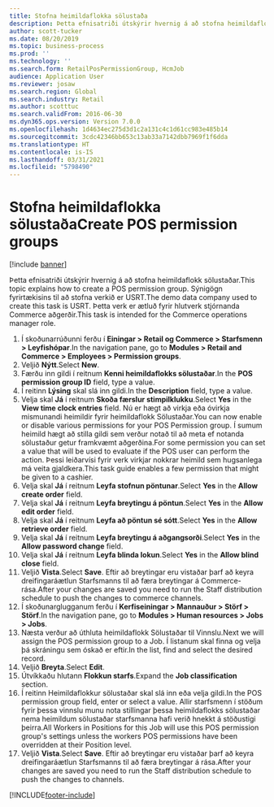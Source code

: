 ```yaml
---
title: Stofna heimildaflokka sölustaða
description: Þetta efnisatriði útskýrir hvernig á að stofna heimildaflokk sölustaðar.
author: scott-tucker
ms.date: 08/20/2019
ms.topic: business-process
ms.prod: ''
ms.technology: ''
ms.search.form: RetailPosPermissionGroup, HcmJob
audience: Application User
ms.reviewer: josaw
ms.search.region: Global
ms.search.industry: Retail
ms.author: scotttuc
ms.search.validFrom: 2016-06-30
ms.dyn365.ops.version: Version 7.0.0
ms.openlocfilehash: 1d4634ec275d3d1c2a131c4c1d61cc983e485b14
ms.sourcegitcommit: 3cdc42346bb653c13ab33a7142dbb7969f1f6dda
ms.translationtype: HT
ms.contentlocale: is-IS
ms.lasthandoff: 03/31/2021
ms.locfileid: "5798490"
---
```

# <a name="create-pos-permission-groups"></a><span data-ttu-id="b6dc8-103">Stofna heimildaflokka sölustaða</span><span class="sxs-lookup"><span data-stu-id="b6dc8-103">Create POS permission groups</span></span>

[!include [banner](../includes/banner.md)]

<span data-ttu-id="b6dc8-104">Þetta efnisatriði útskýrir hvernig á að stofna heimildaflokk sölustaðar.</span><span class="sxs-lookup"><span data-stu-id="b6dc8-104">This topic explains how to create a POS permission group.</span></span> <span data-ttu-id="b6dc8-105">Sýnigögn fyrirtækisins til að stofna verkið er USRT.</span><span class="sxs-lookup"><span data-stu-id="b6dc8-105">The demo data company used to create this task is USRT.</span></span> <span data-ttu-id="b6dc8-106">Þetta verk er ætluð fyrir hlutverk stjórnanda Commerce aðgerðir.</span><span class="sxs-lookup"><span data-stu-id="b6dc8-106">This task is intended for the Commerce operations manager role.</span></span>

1. <span data-ttu-id="b6dc8-107">Í skoðunarrúðunni ferðu í **Einingar > Retail og Commerce > Starfsmenn > Leyfishópar**.</span><span class="sxs-lookup"><span data-stu-id="b6dc8-107">In the navigation pane, go to **Modules > Retail and Commerce > Employees > Permission groups**.</span></span>
2. <span data-ttu-id="b6dc8-108">Veljið **Nýtt**.</span><span class="sxs-lookup"><span data-stu-id="b6dc8-108">Select **New**.</span></span>
3. <span data-ttu-id="b6dc8-109">Færðu inn gildi í reitnum **Kenni heimildaflokks sölustaðar**.</span><span class="sxs-lookup"><span data-stu-id="b6dc8-109">In the **POS permission group ID** field, type a value.</span></span>
4. <span data-ttu-id="b6dc8-110">Í reitinn **Lýsing** skal slá inn gildi.</span><span class="sxs-lookup"><span data-stu-id="b6dc8-110">In the **Description** field, type a value.</span></span>
5. <span data-ttu-id="b6dc8-111">Velja skal **Já** í reitnum **Skoða færslur stimpilklukku**.</span><span class="sxs-lookup"><span data-stu-id="b6dc8-111">Select **Yes** in the **View time clock entries** field.</span></span> <span data-ttu-id="b6dc8-112">Nú er hægt að virkja eða óvirkja mismunandi heimildir fyrir heimildaflokk Sölustaðar.</span><span class="sxs-lookup"><span data-stu-id="b6dc8-112">You can now enable or disable various permissions for your POS Permission group.</span></span> <span data-ttu-id="b6dc8-113">Í sumum heimild hægt að stilla gildi sem verður notað til að meta ef notanda sölustaður getur framkvæmt aðgerðina.</span><span class="sxs-lookup"><span data-stu-id="b6dc8-113">For some permission you can set a value that will be used to evaluate if the POS user can perform the action.</span></span> <span data-ttu-id="b6dc8-114">Þessi leiðarvísi fyrir verk virkjar nokkrar heimild sem hugsanlega má veita gjaldkera.</span><span class="sxs-lookup"><span data-stu-id="b6dc8-114">This task guide enables a few permission that might be given to a cashier.</span></span>  
6. <span data-ttu-id="b6dc8-115">Velja skal **Já** í reitnum **Leyfa stofnun pöntunar**.</span><span class="sxs-lookup"><span data-stu-id="b6dc8-115">Select **Yes** in the **Allow create order** field.</span></span>
7. <span data-ttu-id="b6dc8-116">Velja skal **Já** í reitnum **Leyfa breytingu á pöntun**.</span><span class="sxs-lookup"><span data-stu-id="b6dc8-116">Select **Yes** in the **Allow edit order** field.</span></span>
8. <span data-ttu-id="b6dc8-117">Velja skal **Já** í reitnum **Leyfa að pöntun sé sótt**.</span><span class="sxs-lookup"><span data-stu-id="b6dc8-117">Select **Yes** in the **Allow retrieve order** field.</span></span>
9. <span data-ttu-id="b6dc8-118">Velja skal **Já** í reitnum **Leyfa breytingu á aðgangsorði**.</span><span class="sxs-lookup"><span data-stu-id="b6dc8-118">Select **Yes** in the **Allow password change** field.</span></span>
10. <span data-ttu-id="b6dc8-119">Velja skal **Já** í reitnum **Leyfa blinda lokun**.</span><span class="sxs-lookup"><span data-stu-id="b6dc8-119">Select **Yes** in the **Allow blind close** field.</span></span>
11. <span data-ttu-id="b6dc8-120">Veljið **Vista**.</span><span class="sxs-lookup"><span data-stu-id="b6dc8-120">Select **Save**.</span></span> <span data-ttu-id="b6dc8-121">Eftir að breytingar eru vistaðar þarf að keyra dreifingaráætlun Starfsmanns til að færa breytingar á Commerce-rása.</span><span class="sxs-lookup"><span data-stu-id="b6dc8-121">After your changes are saved you need to run the Staff distribution schedule to push the changes to commerce channels.</span></span> 
12. <span data-ttu-id="b6dc8-122">Í skoðunarglugganum ferðu í **Kerfiseiningar > Mannauður > Störf > Störf**.</span><span class="sxs-lookup"><span data-stu-id="b6dc8-122">In the navigation pane, go to **Modules > Human resources > Jobs > Jobs**.</span></span>
13. <span data-ttu-id="b6dc8-123">Næsta verður að úthluta heimildaflokk Sölustaðar til Vinnslu.</span><span class="sxs-lookup"><span data-stu-id="b6dc8-123">Next we will assign the POS permission group to a Job.</span></span> <span data-ttu-id="b6dc8-124">Í listanum skal finna og velja þá skráningu sem óskað er eftir.</span><span class="sxs-lookup"><span data-stu-id="b6dc8-124">In the list, find and select the desired record.</span></span>
14. <span data-ttu-id="b6dc8-125">Veljið **Breyta**.</span><span class="sxs-lookup"><span data-stu-id="b6dc8-125">Select **Edit**.</span></span>
15. <span data-ttu-id="b6dc8-126">Útvíkkaðu hlutann **Flokkun starfs**.</span><span class="sxs-lookup"><span data-stu-id="b6dc8-126">Expand the **Job classification** section.</span></span>
16. <span data-ttu-id="b6dc8-127">Í reitinn Heimildaflokkur sölustaðar skal slá inn eða velja gildi.</span><span class="sxs-lookup"><span data-stu-id="b6dc8-127">In the POS permission group field, enter or select a value.</span></span> <span data-ttu-id="b6dc8-128">Allir starfsmenn í stöðum fyrir þessa vinnslu munu nota stillingar þessa heimildaflokks sölustaðar nema heimildum sölustaðar starfsmanna hafi verið hnekkt á stöðustigi þeirra.</span><span class="sxs-lookup"><span data-stu-id="b6dc8-128">All Workers in Positions for this Job will use this POS permission group's settings unless the workers POS permissions have been overridden at their Position level.</span></span>  
17. <span data-ttu-id="b6dc8-129">Veljið **Vista**.</span><span class="sxs-lookup"><span data-stu-id="b6dc8-129">Select **Save**.</span></span> <span data-ttu-id="b6dc8-130">Eftir að breytingar eru vistaðar þarf að keyra dreifingaráætlun Starfsmanns til að færa breytingar á rása.</span><span class="sxs-lookup"><span data-stu-id="b6dc8-130">After your changes are saved you need to run the Staff distribution schedule to push the changes to channels.</span></span>  



[!INCLUDE[footer-include](../../includes/footer-banner.md)]